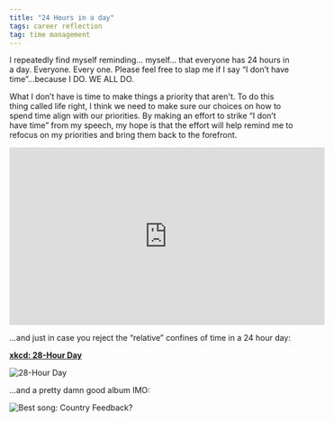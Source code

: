 ```yaml
---
title: "24 Hours in a day"
tags: career reflection
tag: time management
---
```


I repeatedly find myself reminding… myself… that everyone has 24 hours in a day. Everyone. Every one. Please feel free to slap me if I say “I don’t have time”…because I DO. WE ALL DO.

What I don’t have is time to make things a priority that aren't. To do this thing called life right, I think we need to make sure our choices on how to spend time align with our priorities. By making an effort to strike “I don’t have time” from my speech, my hope is that the effort will help remind me to refocus on my priorities and bring them back to the forefront.

<iframe width="560" height="315" src="https://www.youtube.com/embed/n3kNlFMXslo" title="YouTube video player" frameborder="0" allow="accelerometer; autoplay; clipboard-write; encrypted-media; gyroscope; picture-in-picture; web-share" allowfullscreen></iframe>

…and just in case you reject the “relative” confines of time in a 24 hour day:

[**xkcd: 28-Hour Day**](https://xkcd.com/320/)

![28-Hour Day](https://imgs.xkcd.com/comics/28_hour_day.png)

…and a pretty damn good album IMO:

![Best song: Country Feedback?](https://cdn-images-1.medium.com/max/2000/1*hyZ6hlH6neVpxlOhkS9U-Q.jpeg)
